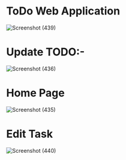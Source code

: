# ToDo Web Application
![Screenshot (439)](https://github.com/Brijesh-yadavv/todo_web_application/assets/93579764/c727b0cd-27cf-4121-9a94-747b64ef4d2d)
# Update TODO:-
![Screenshot (436)](https://github.com/Brijesh-yadavv/todo_web_application/assets/93579764/b24953bf-5373-4a09-a9d5-4a77d95495ac)
# Home Page 
![Screenshot (435)](https://github.com/Brijesh-yadavv/todo_web_application/assets/93579764/d03f1076-2813-4e16-8a17-4f5c9cca5c44)
# Edit Task
![Screenshot (440)](https://github.com/Brijesh-yadavv/todo_web_application/assets/93579764/4a54a404-5130-4658-99e2-58ad5694ab46)
